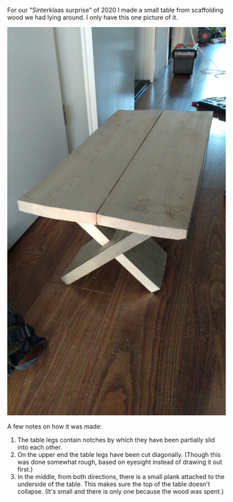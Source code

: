 For our "Sinterklaas surprise" of 2020 I made a small table from scaffolding wood we had lying around. I only have this one picture of it.

![Small picknick table](./picnic-table.jpeg)

A few notes on how it was made:
1. The table legs contain notches by which they have been partially slid into each other.
1. On the upper end the table legs have been cut diagonally. (Though this was done somewhat rough, based on eyesight instead of drawing it out first.)
1. In the middle, from both directions, there is a small plank attached to the underside of the table. This makes sure the top of the table doesn't collapse. (It's small and there is only one because the wood was spent.)